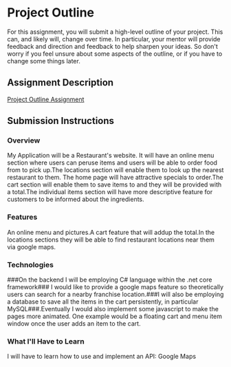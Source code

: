 # Project Outline
For this assignment, you will submit a high-level outline of your project. This can, and likely will, change over time. In particular, your mentor will provide feedback and direction and feedback to help sharpen your ideas. So don't worry if you feel unsure about some aspects of the outline, or if you have to change some things later.

## Assignment Description
[Project Outline Assignment](https://education.launchcode.org/liftoff/assignments/project-outline/)

## Submission Instructions

### Overview
My Application will be a Restaurant's website. It will have an online menu section where users can peruse items and users will be able to  order food from to pick up.The locations section will enable them to look up the nearest restaurant to them. The home page will have attractive specials to order.The cart section will enable them to save items to and they will be provided with a total.The individual items section will have more descriptive feature for customers to be informed about the ingredients.
### Features
An online menu and pictures.A cart feature that will addup the total.In the locations sections they will be able to find restaurant locations near them via google maps.
### Technologies
###On the backend I will be employing C# language within the .net core framework### I would like to provide a google maps feature so theoretically users can search for a nearby franchise location.###I will also be employing a database to save all the items in the cart persistently, in particular MySQL###.Eventually I would also implement some javascript to make the pages more animated. One example would be  a floating cart and menu item window once the user adds an item to the cart.

### What I'll Have to Learn
I will have to learn how to use and implement an API: Google Maps

